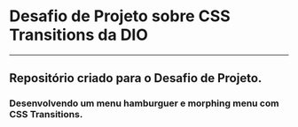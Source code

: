# Desafio de Projeto sobre CSS Transitions da DIO

------

## Repositório criado para o Desafio de Projeto.

### Desenvolvendo um menu hamburguer e morphing menu com CSS Transitions.